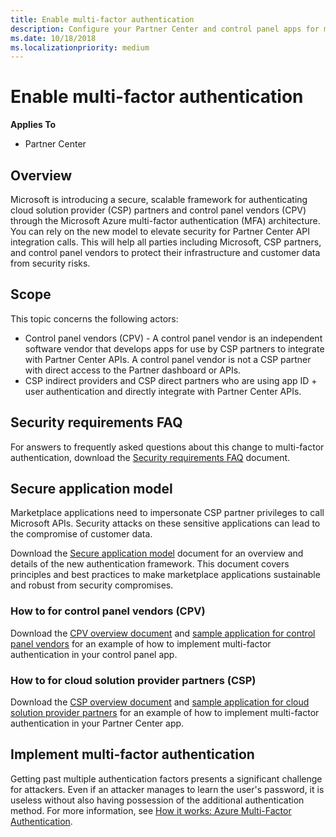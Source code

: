 ```yaml
---
title: Enable multi-factor authentication
description: Configure your Partner Center and control panel apps for multi-factor authentication.
ms.date: 10/18/2018
ms.localizationpriority: medium
---
```


# Enable multi-factor authentication


**Applies To**

-   Partner Center


## <span id="overview"/><span id="Overview"/><span id="OVERVIEW"/>Overview

Microsoft is introducing a secure, scalable framework for authenticating cloud solution provider (CSP) partners and control panel vendors (CPV) through the Microsoft Azure multi-factor authentication (MFA) architecture. You can rely on the new model to elevate security for Partner Center API integration calls. This will help all parties including Microsoft, CSP partners, and control panel vendors to protect their infrastructure and customer data from security risks.


## <span id="scope"/><span id="SCOPE"/>Scope

This topic concerns the following actors:

- Control panel vendors (CPV) - A control panel vendor is an independent software vendor that develops apps for use by CSP partners to integrate with Partner Center APIs. A control panel vendor is not a CSP partner with direct access to the Partner dashboard or APIs.
- CSP indirect providers and CSP direct partners who are using app ID + user authentication and directly integrate with Partner Center APIs.

## <span id="faq"/><span id="FAQ"/>Security requirements FAQ

For answers to frequently asked questions about this change to multi-factor authentication, download the [Security requirements FAQ](https://assetsprod.microsoft.com/new-security-requirements-faq.pdf) document.

## <span id=""/><span id=""/>Secure application model
Marketplace applications need to impersonate CSP partner privileges to call Microsoft APIs. Security attacks on these sensitive applications can lead to the compromise of customer data. 

Download the [Secure application model](https://www.yammer.com/cloudpartnercommunity/#/files/155759395) document for an overview and details of the new authentication framework. This document covers principles and best practices to make marketplace applications sustainable and robust from security compromises.
 
### <span id="how-to-for-cpv"/><span id="How-To-for-CPV"/><span id="HOW-TO-FOR-CPV"/>How to for control panel vendors (CPV)

Download the [CPV overview document](https://www.yammer.com/cloudpartnercommunity/#/files/155760136) and [sample application for control panel vendors](https://www.yammer.com/cloudpartnercommunity/#/files/154857341) for an example of how to implement multi-factor authentication in your control panel app. 


### <span id="how-to-for-csp"/><span id="How-To-for-CSP"/><span id="HOW-TO-FOR-CSP"/>How to for cloud solution provider partners (CSP)

Download the [CSP overview document](https://www.yammer.com/cloudpartnercommunity/#/files/155760135) and [sample application for cloud solution provider partners](https://www.yammer.com/cloudpartnercommunity/#/files/154857342) for an example of how to implement multi-factor authentication in your Partner Center app. 

## <span id="implement-mfa"/><span id="IMPLEMENT-MFA"/>Implement multi-factor authentication

Getting past multiple authentication factors presents a significant challenge for attackers. Even if an attacker manages to learn the user's password, it is useless without also having possession of the additional authentication method. For more information, see [How it works: Azure Multi-Factor Authentication](https://docs.microsoft.com/azure/active-directory/authentication/concept-mfa-howitworks).